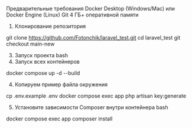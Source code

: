 Предварительные требования
Docker Desktop (Windows/Mac) или Docker Engine (Linux)
Git
4 ГБ+ оперативной памяти
1. Клонирование репозитория
   
git clone https://github.com/Fotonchik/laravel_test.git
cd laravel_test
git checkout main-new

3. Запуск проекта
bash
4. Запуск всех контейнеров

docker compose up -d --build

4. Копируем пример файла окружения

cp .env.example .env
docker compose exec app php artisan key:generate

5. Установите зависимости Composer внутри контейнера
bash

docker compose exec app composer install
